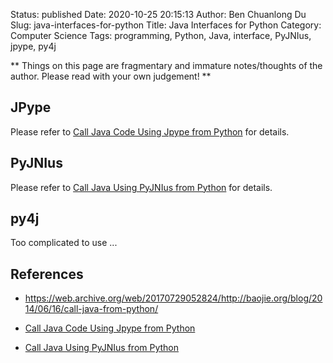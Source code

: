 Status: published
Date: 2020-10-25 20:15:13
Author: Ben Chuanlong Du
Slug: java-interfaces-for-python
Title: Java Interfaces for Python
Category: Computer Science
Tags: programming, Python, Java, interface, PyJNIus, jpype, py4j

**
Things on this page are
fragmentary and immature notes/thoughts of the author.
Please read with your own judgement!
**

## JPype
Please refer to 
[Call Java Code Using Jpype from Python](http://www.legendu.net/misc/blog/call-java-code-using-jpype-from-python/)
for details.

## PyJNIus

Please refer to 
[Call Java Using PyJNIus from Python](http://www.legendu.net/misc/blog/call-java-using-pyjnius-from-python/)
for details.

## py4j 

Too complicated to use ...

## References

- https://web.archive.org/web/20170729052824/http://baojie.org/blog/2014/06/16/call-java-from-python/

- [Call Java Code Using Jpype from Python](http://www.legendu.net/misc/blog/call-java-code-using-jpype-from-python/)

- [Call Java Using PyJNIus from Python](http://www.legendu.net/misc/blog/call-java-using-pyjnius-from-python/)